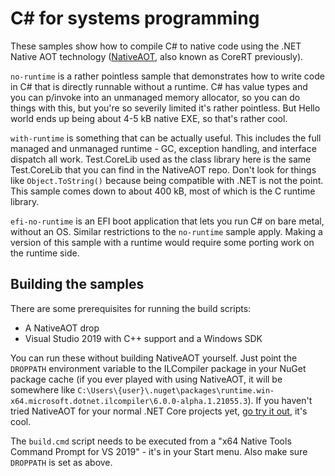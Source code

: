# C# for systems programming

These samples show how to compile C# to native code using the .NET Native AOT technology ([NativeAOT](https://github.com/dotnet/runtimelab/tree/feature/NativeAOT), also known as CoreRT previously).

`no-runtime` is a rather pointless sample that demonstrates how to write code in C# that is directly runnable without a runtime. C# has value types and you can p/invoke into an unmanaged memory allocator, so you can do things with this, but you're so severily limited it's rather pointless. But Hello world ends up being about 4-5 kB native EXE, so that's rather cool.

`with-runtime` is something that can be actually useful. This includes the full managed and unmanaged runtime - GC, exception handling, and interface dispatch all work. Test.CoreLib used as the class library here is the same Test.CoreLib that you can find in the NativeAOT repo. Don't look for things like `Object.ToString()` because being compatible with .NET is not the point. This sample comes down to about 400 kB, most of which is the C runtime library.

`efi-no-runtime` is an EFI boot application that lets you run C# on bare metal, without an OS. Similar restrictions to the `no-runtime` sample apply. Making a version of this sample with a runtime would require some porting work on the runtime side.

## Building the samples

There are some prerequisites for running the build scripts:
* A NativeAOT drop
* Visual Studio 2019 with C++ support and a Windows SDK

You can run these without building NativeAOT yourself. Just point the `DROPPATH` environment variable to the ILCompiler package in your NuGet package cache (if you ever played with using NativeAOT, it will be somewhere like `C:\Users\{user}\.nuget\packages\runtime.win-x64.microsoft.dotnet.ilcompiler\6.0.0-alpha.1.21055.3`). If you haven't tried NativeAOT for your normal .NET Core projects yet, [go try it out](https://github.com/dotnet/runtimelab/tree/feature/NativeAOT/samples/HelloWorld), it's cool.

The `build.cmd` script needs to be executed from a "x64 Native Tools Command Prompt for VS 2019" - it's in your Start menu. Also make sure `DROPPATH` is set as above.

